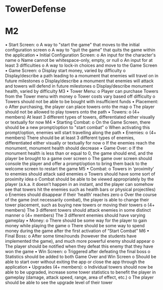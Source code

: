 # TowerDefense
# M2
• Start Screen:
o A way to "start the game" that moves to the initial configuration screen
o A way to "quit the game" that quits the game within the application
• Initial Configuration Screen:
o An input for the character's name
o Name cannot be whitespace-only, empty, or null
o An input for at least 3 difficulties
o A way to lock-in choices and move to the Game Screen
• Game Screen:
o Display start money, varied by difficulty
o Display/describe a path leading to a monument that enemies will travel on in future
milestones
o Display/describe a monument that enemies will attack and towers will defend in future
milestones
o Display/describe monument health, varied by difficulty
M3
• Tower Menu:
o Player can purchase Towers from the Tower menu with money
o Tower costs vary based off difficulty
o Towers should not be able to be bought with insufficient funds
• Placement:
o After purchasing, the player can place towers onto the map
o The player should not be allowed to play towers onto the path
• Towers:
o (4+ members) At least 3 different types of towers, differentiated either visually or
textually for now
M4
• Starting Combat:
o On the Game Screen, there should be a new prompt/option to "start combat"
o When activating this prompt/option, enemies will start travelling along the path
• Enemies:
o (4+ members) There should be at least 3 different types of enemies, differentiated
either visually or textually for now
o If the enemies reach the monument, monument health should decrease
• Game Over:
o If the monument health is less than or equal to 0, the game should end, and the player
be brought to a game over screen
o The game over screen should console the player and offer a prompt/option to bring
them back to the welcome screen to restart the game
M5
• Combat:
o Towers in 'proximity' to enemies should attack said enemies
o Towers should have some sort of proximity idea
o Combat should be able to be viewed appropriately by the player (a.k.a. it doesn’t
happen in an instant, and the player can somehow see that towers hit the enemies such
as health bars or physical projectiles)
o Enemies should disappear if their ‘health’ reaches zero
o Over the course of the game (not necessarily combat), the player is able to change their
tower placement, such as buying new towers or moving their towers
o (4+ members) The 3 different towers should attack enemies in some distinct manner
o (4+ members) The 3 different enemies should have varying gameplay
• Money:
o There should be some way for the player to gain money while playing the game
o There should be some way to spend money during the game after the first activation of
“Start Combat”
M6
• Final Boss:
o After some time/rounds (however the students have implemented the game), and much
more powerful enemy should appear
o The player should be notified when they defeat this enemy that they have won the
game
• Win Screen:
o Triggered after defeating the final boss
o Statistics should be added to both Game Over and Win Screen
o Should be able to start over without exiting the app or close the app through the
application
• Upgrades (4+ members):
o Individual towers should now be able to be upgraded, increase some tower statistics to
benefit the player in gameplay (damage, attack speed, range, area of effect, etc.)
o The player should be able to see the upgrade level of their tower

